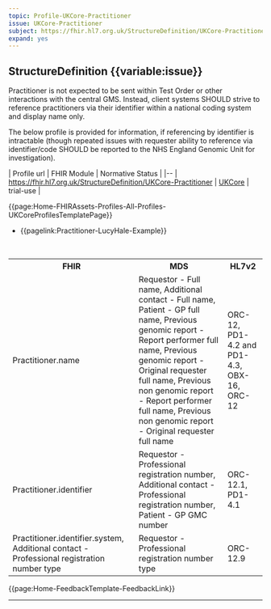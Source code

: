 ```yaml
---
topic: Profile-UKCore-Practitioner
issue: UKCore-Practitioner
subject: https://fhir.hl7.org.uk/StructureDefinition/UKCore-Practitioner
expand: yes
---
```


## StructureDefinition {{variable:issue}}

Practitioner is not expected to be sent within Test Order or other interactions with the central GMS. Instead, client systems SHOULD strive to reference practitioners via their identifier within a national coding system and display name only. 

The below profile is provided for information, if referencing by identifier is intractable (though repeated issues with requester ability to reference via identifier/code SHOULD be reported to the NHS England Genomic Unit for investigation).

| Profile url | FHIR Module | Normative Status |
|--
| <a href='https://simplifier.net/resolve?target=simplifier&canonical=https://fhir.hl7.org.uk/StructureDefinition/UKCore-Practitioner&scope=fhir.r4.ukcore.stu2@2.0.1-pre-release' target="_blank"> https://fhir.hl7.org.uk/StructureDefinition/UKCore-Practitioner </a> | [UKCore]() | trial-use |

{{page:Home-FHIRAssets-Profiles-All-Profiles-UKCoreProfilesTemplatePage}}

<div id="Examples" class="tabcontent">
           <ul>
                <li>
                    {{pagelink:Practitioner-LucyHale-Example}}
                </li>
            </Ul>
            
</div>

 <div id="Mappings" class="tabcontent">
            <br />
                <table class="assets">
                    <tr><th>FHIR</th><th>MDS</th><th>HL7v2</th></tr>
                    <tr><td>Practitioner.name</td><td>Requestor - Full name, Additional contact - Full name, Patient - GP full name, Previous genomic report - Report performer full name, Previous genomic report - Original requester full name, Previous non genomic report - Report performer full name, Previous non genomic report - Original requester full name</td><td>ORC-12, PD1-4.2 and PD1-4.3, OBX-16, ORC-12</td></tr>
                    <tr><td>Practitioner.identifier</td><td>Requestor - Professional registration number, Additional contact - Professional registration number, Patient - GP GMC number</td><td>ORC-12.1, PD1-4.1</td></tr>
                    <tr><td>Practitioner.identifier.system, Additional contact - Professional registration number type</td><td>Requestor - Professional registration number type</td><td>ORC-12.9</td></tr>
                </table>
        </div>


<div id="Feedback" class="tabcontent">
{{page:Home-FeedbackTemplate-FeedbackLink}}
</div>


---